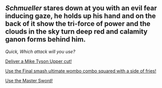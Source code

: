 ## _Schmueller_ stares down at you with an evil fear inducing gaze, he holds up his hand and on the back of it show the tri-force of power and the clouds in the sky turn deep red and calamity ganon forms behind him.

_Quick, Which attack will you use?_

[Deliver a Mike Tyson Upper cut!](dieattack.md)

[Use the Final smash ultimate wombo combo squared with a side of fries!](ganonschmdead.md)

[Use the Master Sword!](dieattack2.md)
